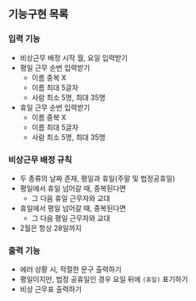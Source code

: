 ## 기능구현 목록
### 입력 기능
- 비상근무 배정 시작 월, 요일 입력받기
- 평일 근무 순번 입력받기
  - 이름 중복 X
  - 이름 최대 5글자
  - 사람 최소 5명, 최대 35명
- 휴일 근무 순번 입력받기
  - 이름 중복 X
  - 이름 최대 5글자
  - 사람 최소 5명, 최대 35명

### 비상근무 배정 규칙
- 두 종류의 날짜 존재, 평일과 휴일(주말 및 법정공휴일)
- 평일에서 휴일 넘어갈 때, 중복된다면
  - 그 다음 휴일 근무자와 교대
- 휴일에서 평일 넘어갈 때, 중복된다면
  - 그 다음 평일 근무자와 교대
- 2월은 항상 28일까지

### 출력 기능
- 에러 상황 시, 적절한 문구 출력하기
- 평일이지만, 법정 공휴일인 경우 요일 뒤에 `(휴일)` 표기하기
- 비상 근무표 출력하기
